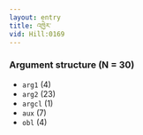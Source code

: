 ```yaml
---
layout: entry
title: འཁྱེར་
vid: Hill:0169
---
```

### Argument structure (N = 30)
* `arg1` (4)
* `arg2` (23)
* `argcl` (1)
* `aux` (7)
* `obl` (4)
